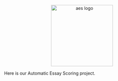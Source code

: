 <p align="center"><img src='https://raw.githubusercontent.com/deltaquincy/aes/master/images/logo.png' width='200' alt='aes logo'></p>

Here is our Automatic Essay Scoring project.
